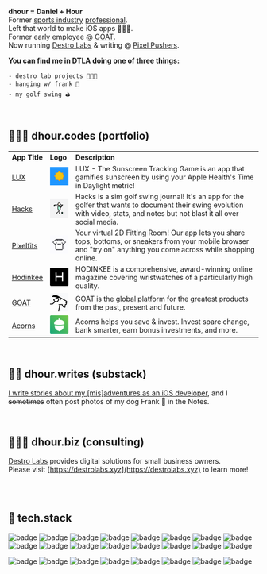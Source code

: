 **dhour = Daniel + Hour**  
Former [sports industry](https://www.espn.com/blog/playbook/tech/post/_/id/3520/huskies-gift-players-custom-ncaa-covers) [professional](https://uclabruins.com/sports/2013/4/17/208189852.aspx).  
Left that world to make iOS apps 👨🏻‍💻.  
Former early employee @ [GOAT](https://apps.apple.com/us/app/goat-sneakers-apparel/id966758561).  
Now running [Destro Labs](https://destrolabs.xyz) & writing @ [Pixel Pushers](https://pixelpusher.club).

**You can find me in DTLA doing one of three things:**

```
- destro lab projects 🧑🏻‍🔬
- hanging w/ frank 🐶
- my golf swing ⛳️
```

<br>

## 🧑🏻‍💻 **dhour.codes (portfolio)**

<table>
  <tr>    
    <th align="left">App Title</th>
    <th align="left">Logo</th>
    <th align="left">Description</th>
  </tr>
  <tr>
    <td><a href="https://apps.apple.com/us/app/id6670567397">LUX</a></td>
    <td><img src="logos/lux.png" alt="Download on the App Store" width="48px"/></td>    
    <td>LUX - The Sunscreen Tracking Game is an app that gamifies sunscreen by using your Apple Health's Time in Daylight metric!</td>    
  </tr>
  <tr>
    <td><a href="https://apps.apple.com/us/app/id6503170201">Hacks</a></td>
    <td><img src="logos/hacks.png" alt="Download on the App Store" width="48px"/></td>    
    <td>Hacks is a sim golf swing journal! It's an app for the golfer that wants to document their swing evolution with video, stats, and notes but not blast it all over social media.
</td>    
  </tr>
  <tr>
    <td><a href="https://apps.apple.com/us/app/id6469011331">Pixelfits</a></td>
    <td><img src="logos/pixelfits.png" alt="Download on the App Store" width="48px"/></td>    
    <td>Your virtual 2D Fitting Room! Our app lets you share tops, bottoms, or sneakers from your mobile browser and "try on" anything you come across while shopping online.</td>    
  </tr>
  <tr>
    <td><a href="https://apps.apple.com/us/app/hodinkee/id1008305274">Hodinkee</a></td>
    <td><img src="logos/hodinkee.png" alt="Download on the App Store" width="48px"/></td>    
    <td>HODINKEE is a comprehensive, award-winning online magazine covering wristwatches of a particularly high quality.</td>    
  </tr>
  <tr>
    <td><a href="https://apps.apple.com/us/app/goat-sneakers-apparel/id966758561">GOAT</a></td>
    <td><img src="logos/goat.png" alt="Download on the App Store" width="48px"/></td>    
    <td>GOAT is the global platform for the greatest products from the past, present and future.

</td>    
  </tr>
  <tr>
    <td><a href="https://apps.apple.com/us/app/acorns-invest-spare-change/id883324671">Acorns</a></td>
    <td><img src="logos/acorns.png" alt="Download on the App Store" width="48px"/></td>    
    <td>Acorns helps you save & invest. Invest spare change, bank smarter, earn bonus investments, and more.</td>    
  </tr>
</table>

<br>

## ✍🏻 **dhour.writes (substack)**

[I write stories about my [mis]adventures as an iOS developer](https://pixelpusher.club), and I ~~sometimes~~ often post photos of my dog Frank 🐶 in the Notes.

<!-- | Title                                                                                                                 | Description                                                                                                                                                                                                                                                                                                           |
| :-------------------------------------------------------------------------------------------------------------------- | :-------------------------------------------------------------------------------------------------------------------------------------------------------------------------------------------------------------------------------------------------------------------------------------------------------------------- |
| [Career Timeline](/blog/my-career-timeline/post.md)                                                                   | A "big-picture" approach to keep track of the left & right turns in my career so far. From collegiate golf to million dollar bowl game budgets to tech industry vet. It's been an odd journey and it's fun to look back on it & remember what I've done.                                                              |
| [Teaching Myself How to Code](/blog/teaching-myself-how-to-code/post.md)                                              | I’ve been asked more than a few times about how I engineered such a wide left turn in my career. I decided it would be more impactful to put the story down in writing.                                                                                                                                               |
| [The Sneaker Contest Reimagined](https://medium.com/goatgroupengineering/the-sneaker-contest-reimagined-71a4e2f5aa0d) | GOAT’s Black Friday contest is the largest digital sneaker event of the year. We hosted our first Black Friday drawing in 2015, just a few months after we launched the GOAT app.                                                                                                                                     |
| [Serverless Bookmarks on iOS](/blog/serverless-bookmarks-on-ios/post.md)                                              | Bookmarks & Favoriting - an essential tool for both shoppers and retailers in the world of e-commerce. But what if there isn't enough time to spin up an entire backend service for it?                                                                                                                               |
| [Introducing Pixelfits](/blog/introducing-pixelfits/post.md)                                                          | The idea blossomed when Apple opened up its “subject lifting” API, which magically lifts subjects out of images through a touch & hold interaction.                                                                                                                                                                   |
| [Why Design Matters](/blog/why-design-matters/post.md)                                                                | I get that the topic of design's importance in tech isn't exactly breaking news, but I really think the story of how Pixelfits evolved is something special. It's also a bit of a personal journey for me – from a dismissive "design, schmesign" attitude to a full-on "aha, so this is what it's all about" moment. |
| [Exploring New APIs w/ Pixelfits](/blog/exploring-new-api/post.md)                                                    | Whenever inspiration strikes for a new app, I blend the latest Apple APIs with technologies unexplored in my day job. This approach sharpens my skills, keeping me engaged with the evolving iOS landscape and its array of new tools.                                                                                | -->

<br>

## 🧑🏻‍🔬 **dhour.biz (consulting)**

[Destro Labs](https://destrolabs.xyz) provides digital solutions for small business owners.  
Please visit [https://destrolabs.xyz](https://destrolabs.xyz) to learn more!

<br>
<br>

## 👾 **tech.stack**

![badge](https://img.shields.io/badge/SwiftUI-F3F3F4?style=flat-square&logo=Swift)
![badge](https://img.shields.io/badge/Swift-F3F3F4?style=flat-square&logo=Swift)
![badge](https://img.shields.io/badge/Xcode-F3F3F4?style=flat-square&logo=Xcode)
![badge](https://img.shields.io/badge/iOS-F3F3F4?style=flat-square)
![badge](https://img.shields.io/badge/iPadOS-F3F3F4?style=flat-square)
![badge](https://img.shields.io/badge/watchOS-F3F3F4?style=flat-square)
![badge](https://img.shields.io/badge/App_Intents-F3F3F4?style=flat-square)
![badge](https://img.shields.io/badge/CloudKit-F3F3F4?style=flat-square)
![badge](https://img.shields.io/badge/Core_Location-F3F3F4?style=flat-square)
![badge](https://img.shields.io/badge/Localization-F3F3F4?style=flat-square)
![badge](https://img.shields.io/badge/Push_Notifications-F3F3F4?style=flat-square)
![badge](https://img.shields.io/badge/StoreKit-F3F3F4?style=flat-square)
![badge](https://img.shields.io/badge/SwiftData-F3F3F4?style=flat-square)
![badge](https://img.shields.io/badge/VisionKit-F3F3F4?style=flat-square)
![badge](https://img.shields.io/badge/WatchKit-F3F3F4?style=flat-square)
![badge](https://img.shields.io/badge/WidgetKit-F3F3F4?style=flat-square)

![badge](https://img.shields.io/badge/Algolia-1A1B1D?style=flat-square&logo=algolia)
![badge](https://img.shields.io/badge/Crashlytics-1A1B1D?style=flat-square&logo=firebase)
![badge](https://img.shields.io/badge/Firebase-1A1B1D?style=flat-square&logo=firebase)
![badge](https://img.shields.io/badge/Figma-1A1B1D?style=flat-square&logo=figma)
![badge](https://img.shields.io/badge/Google_Analytics-1A1B1D?style=flat-square&logo=googleanalytics)
![badge](https://img.shields.io/badge/Shopify-1A1B1D?style=flat-square&logo=shopify)
![badge](https://img.shields.io/badge/Square-1A1B1D?style=flat-square&logo=square)
![badge](https://img.shields.io/badge/Stripe-1A1B1D?style=flat-square&logo=stripe)

<!--
**danielhour/danielhour** is a ✨ _special_ ✨ repository because its `README.md` (this file) appears on your GitHub profile.

Here are some ideas to get you started:

- 🔭 I’m currently working on ...
- 🌱 I’m currently learning ...
- 👯 I’m looking to collaborate on ...
- 🤔 I’m looking for help with ...
- 💬 Ask me about ...
- 📫 How to reach me: ...
- ⚡ Fun fact: ...
-->
